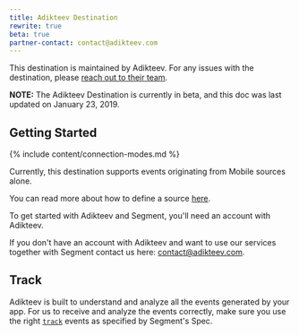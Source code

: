 ```yaml
---
title: Adikteev Destination
rewrite: true
beta: true
partner-contact: contact@adikteev.com
---
```


This destination is maintained by Adikteev. For any issues with the destination, please [reach out to their team](mailto:contact@adikteev.com).

**NOTE:** The Adikteev Destination is currently in beta, and this doc was last updated on January 23, 2019.

## Getting Started

{% include content/connection-modes.md %}

Currently, this destination supports events originating from Mobile sources alone.

You can read more about how to define a source [here](https://segment.com/docs/guides/getting-started/what-is-a-source/).

To get started with Adikteev and Segment, you'll need an account with Adikteev.

If you don't have an account with Adikteev and want to use our services together with Segment contact us here: [contact@adikteev.com](mailto:contact@adikteev.com).

## Track

Adikteev is built to understand and analyze all the events generated by your app. For us to receive and analyze the events correctly, make sure you use the right <code>[track](https://segment.com/docs/connections/spec/track/)</code> events as specified by Segment's Spec.

